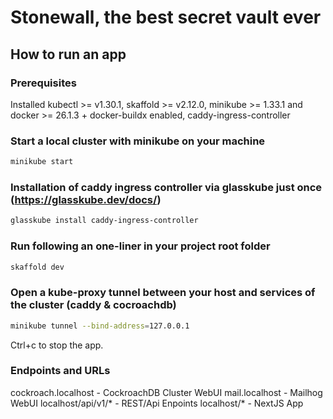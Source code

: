 # Stonewall, the best secret vault ever

## How to run an app

### Prerequisites

Installed kubectl >= v1.30.1, skaffold >= v2.12.0, minikube >= 1.33.1 and docker >= 26.1.3 + docker-buildx enabled, caddy-ingress-controller

### Start a local cluster with minikube on your machine

```bash
minikube start
```

### Installation of caddy ingress controller via glasskube just once (https://glasskube.dev/docs/)

```bash
glasskube install caddy-ingress-controller
```

### Run following an one-liner in your project root folder

```bash
skaffold dev
```

### Open a kube-proxy tunnel between your host and services of the cluster (caddy & cocroachdb)

```bash
minikube tunnel --bind-address=127.0.0.1
```

Ctrl+c to stop the app.

### Endpoints and URLs

cockroach.localhost - CockroachDB Cluster WebUI
mail.localhost      - Mailhog WebUI
localhost/api/v1/*  - REST/Api Enpoints
localhost/*         - NextJS App


